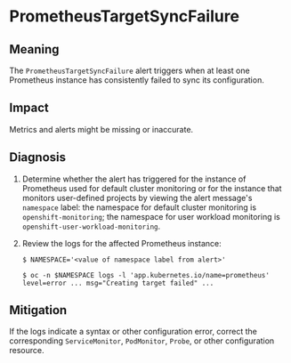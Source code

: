 # PrometheusTargetSyncFailure

## Meaning

The `PrometheusTargetSyncFailure` alert triggers when at least one
Prometheus instance has consistently failed to sync its configuration.

## Impact

Metrics and alerts might be missing or inaccurate.

## Diagnosis

1. Determine whether the alert has triggered for the instance of Prometheus used
for default cluster monitoring or for the instance that monitors user-defined
projects by viewing the alert message's `namespace` label: the namespace for
default cluster monitoring is `openshift-monitoring`; the namespace for user
workload monitoring is `openshift-user-workload-monitoring`.

1. Review the logs for the affected Prometheus instance:

    ```console
    $ NAMESPACE='<value of namespace label from alert>'

    $ oc -n $NAMESPACE logs -l 'app.kubernetes.io/name=prometheus'
    level=error ... msg="Creating target failed" ...
    ```

## Mitigation

If the logs indicate a syntax or other configuration error, correct the
corresponding `ServiceMonitor`, `PodMonitor`, `Probe`, or other configuration
resource.

